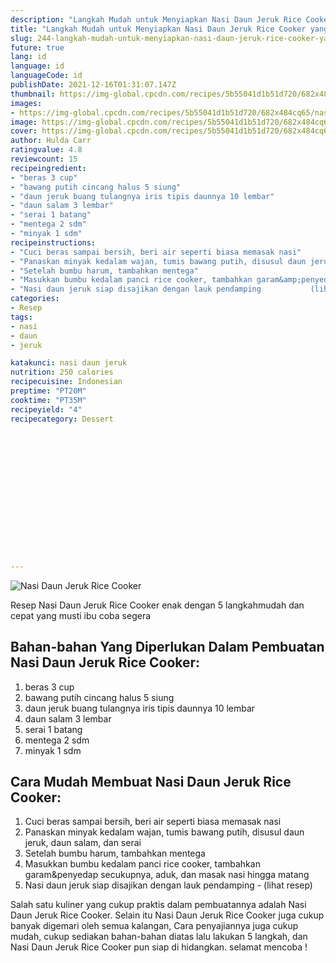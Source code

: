 ```yaml
---
description: "Langkah Mudah untuk Menyiapkan Nasi Daun Jeruk Rice Cooker yang Bisa Manjain Lidah"
title: "Langkah Mudah untuk Menyiapkan Nasi Daun Jeruk Rice Cooker yang Bisa Manjain Lidah"
slug: 244-langkah-mudah-untuk-menyiapkan-nasi-daun-jeruk-rice-cooker-yang-bisa-manjain-lidah
future: true
lang: id
language: id
languageCode: id
publishDate: 2021-12-16T01:31:07.147Z 
thumbnail: https://img-global.cpcdn.com/recipes/5b55041d1b51d720/682x484cq65/nasi-daun-jeruk-rice-cooker-foto-resep-utama.webp
images:
- https://img-global.cpcdn.com/recipes/5b55041d1b51d720/682x484cq65/nasi-daun-jeruk-rice-cooker-foto-resep-utama.webp
image: https://img-global.cpcdn.com/recipes/5b55041d1b51d720/682x484cq65/nasi-daun-jeruk-rice-cooker-foto-resep-utama.webp
cover: https://img-global.cpcdn.com/recipes/5b55041d1b51d720/682x484cq65/nasi-daun-jeruk-rice-cooker-foto-resep-utama.webp
author: Hulda Carr
ratingvalue: 4.8
reviewcount: 15
recipeingredient:
- "beras 3 cup"
- "bawang putih cincang halus 5 siung"
- "daun jeruk buang tulangnya iris tipis daunnya 10 lembar"
- "daun salam 3 lembar"
- "serai 1 batang"
- "mentega 2 sdm"
- "minyak 1 sdm"
recipeinstructions:
- "Cuci beras sampai bersih, beri air seperti biasa memasak nasi"
- "Panaskan minyak kedalam wajan, tumis bawang putih, disusul daun jeruk, daun salam, dan serai"
- "Setelah bumbu harum, tambahkan mentega"
- "Masukkan bumbu kedalam panci rice cooker, tambahkan garam&amp;penyedap secukupnya, aduk, dan masak nasi hingga matang"
- "Nasi daun jeruk siap disajikan dengan lauk pendamping           (lihat resep)"
categories:
- Resep
tags:
- nasi
- daun
- jeruk

katakunci: nasi daun jeruk 
nutrition: 250 calories
recipecuisine: Indonesian
preptime: "PT20M"
cooktime: "PT35M"
recipeyield: "4"
recipecategory: Dessert


     
    
    
    
    
    
    
    
    
    
    
      
    
---
```



![Nasi Daun Jeruk Rice Cooker](https://img-global.cpcdn.com/recipes/5b55041d1b51d720/682x484cq65/nasi-daun-jeruk-rice-cooker-foto-resep-utama.webp)

Resep Nasi Daun Jeruk Rice Cooker  enak dengan 5 langkahmudah dan cepat yang musti ibu coba segera

<!--inarticleads1-->

## Bahan-bahan Yang Diperlukan Dalam Pembuatan Nasi Daun Jeruk Rice Cooker:

1. beras 3 cup
1. bawang putih cincang halus 5 siung
1. daun jeruk buang tulangnya iris tipis daunnya 10 lembar
1. daun salam 3 lembar
1. serai 1 batang
1. mentega 2 sdm
1. minyak 1 sdm



<!--inarticleads2-->

## Cara Mudah Membuat Nasi Daun Jeruk Rice Cooker:

1. Cuci beras sampai bersih, beri air seperti biasa memasak nasi
1. Panaskan minyak kedalam wajan, tumis bawang putih, disusul daun jeruk, daun salam, dan serai
1. Setelah bumbu harum, tambahkan mentega
1. Masukkan bumbu kedalam panci rice cooker, tambahkan garam&amp;penyedap secukupnya, aduk, dan masak nasi hingga matang
1. Nasi daun jeruk siap disajikan dengan lauk pendamping -           (lihat resep)




Salah satu kuliner yang cukup praktis dalam pembuatannya adalah  Nasi Daun Jeruk Rice Cooker. Selain itu  Nasi Daun Jeruk Rice Cooker  juga cukup banyak digemari oleh semua kalangan, Cara penyajiannya juga cukup mudah, cukup sediakan bahan-bahan diatas lalu lakukan 5 langkah, dan  Nasi Daun Jeruk Rice Cooker  pun siap di hidangkan. selamat mencoba !
